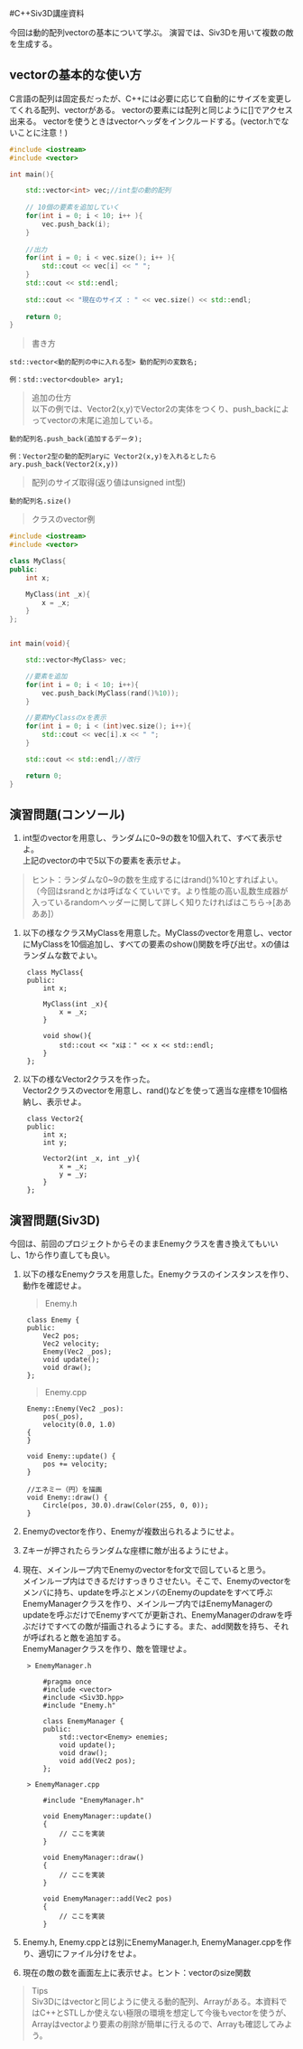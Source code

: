 #C++Siv3D講座資料

今回は動的配列vectorの基本について学ぶ。
演習では、Siv3Dを用いて複数の敵を生成する。


## vectorの基本的な使い方

C言語の配列は固定長だったが、C++には必要に応じて自動的にサイズを変更してくれる配列、vectorがある。
vectorの要素には配列と同じように[]でアクセス出来る。
vectorを使うときはvectorヘッダをインクルードする。(vector.hでないことに注意！)

```cpp
#include <iostream>
#include <vector>

int main(){

    std::vector<int> vec;//int型の動的配列
 
    // 10個の要素を追加していく
    for(int i = 0; i < 10; i++ ){
        vec.push_back(i);
    }
 
    //出力
    for(int i = 0; i < vec.size(); i++ ){
        std::cout << vec[i] << " ";
    }
    std::cout << std::endl;
    
    std::cout << "現在のサイズ : " << vec.size() << std::endl;
    
    return 0;
}
```

>書き方

```
std::vector<動的配列の中に入れる型> 動的配列の変数名;

例：std::vector<double> ary1;
```

>追加の仕方  
以下の例では、Vector2(x,y)でVector2の実体をつくり、push\_backによってvectorの末尾に追加している。

```
動的配列名.push_back(追加するデータ);

例：Vector2型の動的配列aryに Vector2(x,y)を入れるとしたら
ary.push_back(Vector2(x,y))
```

>配列のサイズ取得(返り値はunsigned int型)

```
動的配列名.size()
```

>クラスのvector例

```cpp
#include <iostream>
#include <vector>

class MyClass{
public:
	int x;

	MyClass(int _x){
		x = _x;
	}
};


int main(void){

	std::vector<MyClass> vec;

	//要素を追加
	for(int i = 0; i < 10; i++){
		vec.push_back(MyClass(rand()%10));
	}

	//要素MyClassのxを表示
	for(int i = 0; i < (int)vec.size(); i++){
		std::cout << vec[i].x << " ";
	}

	std::cout << std::endl;//改行

	return 0;
}
```

## 演習問題(コンソール)
1. int型のvectorを用意し、ランダムに0~9の数を10個入れて、すべて表示せよ。  
上記のvectorの中で5以下の要素を表示せよ。
>ヒント：ランダムな0~9の数を生成するにはrand()%10とすればよい。
（今回はsrandとかは呼ばなくていいです。より性能の高い乱数生成器が入っているrandomヘッダーに関して詳しく知りたければはこちら→[ああああ]）

1. 以下の様なクラスMyClassを用意した。MyClassのvectorを用意し、vectorにMyClassを10個追加し、すべての要素のshow()関数を呼び出せ。xの値はランダムな数でよい。

		class MyClass{
		public:
			int x;

			MyClass(int _x){
				x = _x;
			}

			void show(){
				std::cout << "xは：" << x << std::endl;
			}
		};


1. 以下の様なVector2クラスを作った。  
Vector2クラスのvectorを用意し、rand()などを使って適当な座標を10個格納し、表示せよ。  

		class Vector2{
		public:
			int x;
			int y;
			
			Vector2(int _x, int _y){
				x = _x;
				y = _y;
			}
		};

## 演習問題(Siv3D)
今回は、前回のプロジェクトからそのままEnemyクラスを書き換えてもいいし、1から作り直しても良い。

1. 以下の様なEnemyクラスを用意した。Enemyクラスのインスタンスを作り、動作を確認せよ。

	>Enemy.h

		class Enemy {
		public:
			Vec2 pos;
			Vec2 velocity;
			Enemy(Vec2 _pos);
			void update();
			void draw();
		};

	>Enemy.cpp

		Enemy::Enemy(Vec2 _pos):
			pos(_pos),
			velocity(0.0, 1.0)
		{
		}

		void Enemy::update() {
			pos += velocity;
		}

		//エネミー（円）を描画
		void Enemy::draw() {
			Circle(pos, 30.0).draw(Color(255, 0, 0));
		}




1. Enemyのvectorを作り、Enemyが複数出られるようにせよ。

1. Zキーが押されたらランダムな座標に敵が出るようにせよ。

1. 現在、メインループ内でEnemyのvectorをfor文で回していると思う。  
メインループ内はできるだけすっきりさせたい。そこで、Enemyのvectorをメンバに持ち、updateを呼ぶとメンバのEnemyのupdateをすべて呼ぶEnemyManagerクラスを作り、メインループ内ではEnemyManagerのupdateを呼ぶだけでEnemyすべてが更新され、EnemyManagerのdrawを呼ぶだけですべての敵が描画されるようにする。また、add関数を持ち、それが呼ばれると敵を追加する。  
EnemyManagerクラスを作り、敵を管理せよ。  

		> EnemyManager.h

			#pragma once
			#include <vector>
			#include <Siv3D.hpp>
			#include "Enemy.h"

			class EnemyManager {
			public:
				std::vector<Enemy> enemies;
				void update();
				void draw();
				void add(Vec2 pos);
			};

		> EnemyManager.cpp

			#include "EnemyManager.h"

			void EnemyManager::update()
			{
				// ここを実装
			}

			void EnemyManager::draw()
			{
				// ここを実装
			}

			void EnemyManager::add(Vec2 pos)
			{
				// ここを実装
			}



1. Enemy.h, Enemy.cppとは別にEnemyManager.h, EnemyManager.cppを作り、適切にファイル分けをせよ。

1. 現在の敵の数を画面左上に表示せよ。ヒント：vectorのsize関数

> Tips  
> Siv3Dにはvectorと同じように使える動的配列、Arrayがある。本資料ではC++とSTLしか使えない極限の環境を想定して今後もvectorを使うが、Arrayはvectorより要素の削除が簡単に行えるので、Arrayも確認してみよう。  

